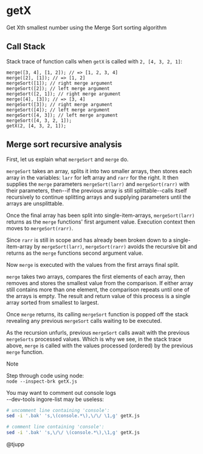# getX

Get Xth smallest number using the Merge Sort sorting algorithm

## Call Stack 

Stack trace of function calls when `getX`
is called with `2, [4, 3, 2, 1]`:

```
merge([3, 4], [1, 2]); // => [1, 2, 3, 4]
merge([2], [1]); // => [1, 2]
mergeSort([1]); // right merge argument
mergeSort([2]); // left merge argument
mergeSort([2, 1]); // right merge argument
merge([4], [3]); // => [3, 4]
mergeSort([3]); // right merge argument
mergeSort([4]); // left merge argument
mergeSort([4, 3]); // left merge argument
mergeSort([4, 3, 2, 1]);
getX(2, [4, 3, 2, 1]);
```

## Merge sort recursive analysis

First, let us explain what `mergeSort` and `merge` do.

`mergeSort` takes an array, splits it into two smaller arrays, then stores each array in the variables: `larr` for left array and `rarr` for the right. It then supplies the `merge` parameters `mergeSort(larr)` and `mergeSort(rarr)` with their parameters, then--if the previous array is still splittable--calls itself recursively to continue splitting arrays and supplying parameters until the arrays are unsplittable. 

Once the final array has been split into single-item-arrays, `mergeSort(larr)` returns as the `merge` functions' first argument value. Execution context then moves to `mergeSort(rarr)`. 

Since `rarr` is still in scope and has already been broken down to a single-item-array by `mergeSort(larr)`, `mergeSort(rarr)` avoids the recursive bit and returns as the `merge` functions second argument value.

Now `merge` is executed with the values from the first arrays final split.

`merge` takes two arrays, compares the first elements of each array, then removes and stores the smallest value from the comparison. If either array still contains more than one element, the comparison repeats until one of the arrays is empty. The result and return value of this process is a single array sorted from smallest to largest.

Once `merge` returns, its calling `mergeSort` function is popped off the stack revealing any previous `mergeSort` calls waiting to be executed.

As the recursion unfurls, previous `mergeSort` calls await with the previous `mergeSorts` processed values. Which is why we see, in the stack trace above, `merge` is called with the values processed (ordered) by the previous `merge` function.


> [!NOTE]
> Step through code using node:  
> `node --inspect-brk getX.js`
>
> You may want to comment out console logs  
> --dev-tools ingore-list may be useless:  
> ```zsh
> # uncomment line containing 'console':  
> sed -i '.bak' 's,\(console.*\),\/\/ \1,g' getX.js
>
> # comment line containing 'console':  
> sed -i '.bak' 's,\/\/ \(console.*\),\1,g' getX.js
> ```


@tjupp

